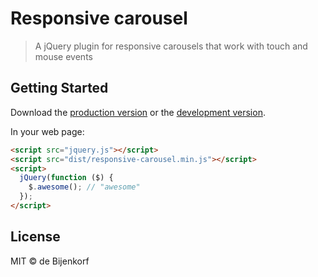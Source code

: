 # Responsive carousel

> A jQuery plugin for responsive carousels that work with touch and mouse events


## Getting Started

Download the [production version][min] or the [development version][max].

[min]: https://raw.githubusercontent.com//jquery-responsive-carousel/master/dist/jquery.responsive-carousel.min.js
[max]: https://raw.githubusercontent.com//jquery-responsive-carousel/master/dist/jquery.responsive-carousel.js

In your web page:

```html
<script src="jquery.js"></script>
<script src="dist/responsive-carousel.min.js"></script>
<script>
  jQuery(function ($) {
    $.awesome(); // "awesome"
  });
</script>
```


## License

MIT © de Bijenkorf

